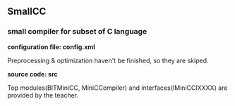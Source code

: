 ## SmallCC
### small compiler for subset of C language

**configuration file: config.xml**

Preprocessing & optimization haven't be finished, so they are skiped.

**source code: src**

Top modules(BITMiniCC, MiniCCompiler) and interfaces(IMiniCCIXXXX) are provided by the teacher.
